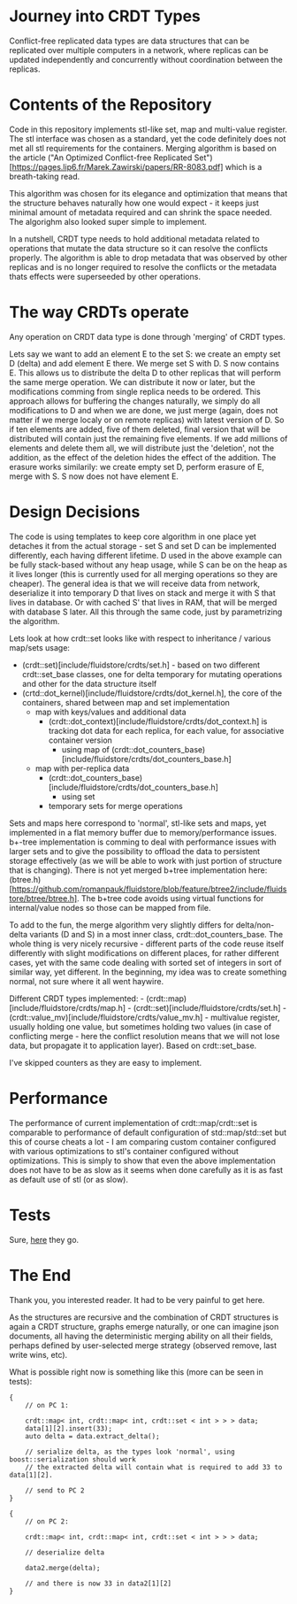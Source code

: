 # Journey into CRDT Types

Conflict-free replicated data types are data structures that can be replicated over multiple computers in a network, where replicas can be updated independently and concurrently without coordination between the replicas.

# Contents of the Repository

Code in this repository implements stl-like set, map and multi-value register. The stl interface was chosen as a standard, yet the code definitely does not met all stl requirements for the containers. Merging algorithm is based on the article ("An Optimized Conflict-free Replicated Set")[https://pages.lip6.fr/Marek.Zawirski/papers/RR-8083.pdf] which is a breath-taking read.

This algorithm was chosen for its elegance and optimization that means that the structure behaves naturally how one would expect - it keeps just minimal amount of metadata required and can shrink the space needed. The algorighm also looked super simple to implement.

In a nutshell, CRDT type needs to hold additional metadata related to operations that mutate the data structure so it can resolve the conflicts properly. The algorithm is able to drop metadata that was observed by other replicas and is no longer required to resolve the conflicts or the metadata thats effects were superseeded by other operations.

# The way CRDTs operate

Any operation on CRDT data type is done through 'merging' of CRDT types.

Lets say we want to add an element E to the set S: we create an empty set D (delta) and add element E there. We merge set S with D. S now contains E. This allows us to distribute the delta D to other replicas that will perform the same merge operation. We can distribute it now or later, but the modifications comming from single replica needs to be ordered. This approach allows for buffering the changes naturally, we simply do all modifications to D and when we are done, we just merge (again, does not matter if we merge localy or on remote replicas) with latest version of D. So if ten elements are added, five of them deleted, final version that will be distributed will contain just the remaining five elements. If we add millions of elements and delete them all, we will distribute just the 'deletion', not the addition, as the effect of the deletion hides the effect of the addition. The erasure works similarily: we create empty set D, perform erasure of E, merge with S. S now does not have element E.

# Design Decisions

The code is using templates to keep core algorithm in one place yet detaches it from the actual storage - set S and set D can be implemented differently, each having different lifetime. D used in the above example can be fully stack-based without any heap usage, while S can be on the heap as it lives longer (this is currently used for all merging operations so they are cheaper). The general idea is that we will receive data from network, deserialize it into temporary D that lives on stack and merge it with S that lives in database. Or with cached S' that lives in RAM, that will be merged with database S later. All this through the same code, just by parametrizing the algorithm.

Lets look at how crdt::set looks like with respect to inheritance / various map/sets usage:

- (crdt::set)[include/fluidstore/crdts/set.h] - based on two different crdt::set_base classes, one for delta temporary for mutating operations and other for the data structure itself
- (crtd::dot_kernel)[include/fluidstore/crdts/dot_kernel.h], the core of the containers, shared between map and set implementation
    - map with keys/values and additional data
        - (crdt::dot_context)[include/fluidstore/crdts/dot_context.h] is tracking dot data for each replica, for each value, for associative container version
            - using map of (crdt::dot_counters_base)[include/fluidstore/crdts/dot_counters_base.h]
    - map with per-replica data
        - (crdt::dot_counters_base)[include/fluidstore/crdts/dot_counters_base.h]
            - using set
        - temporary sets for merge operations

Sets and maps here correspond to 'normal', stl-like sets and maps, yet implemented in a flat memory buffer due to memory/performance issues. b+-tree implementation is comming to deal with performance issues with larger sets and to give the possibility to offload the data to persistent storage effectively (as we will be able to work with just portion of structure that is changing). There is not yet merged b+tree implementation here: (btree.h)[https://github.com/romanpauk/fluidstore/blob/feature/btree2/include/fluidstore/btree/btree.h]. The b+tree code avoids using virtual functions for internal/value nodes so those can be mapped from file.

To add to the fun, the merge algorithm very slightly differs for delta/non-delta variants (D and S) in a most inner class, crdt::dot_counters_base. The whole thing is very nicely recursive - different parts of the code reuse itself differently with slight modifications on different places, for rather different cases, yet with the same code dealing with sorted set of integers in sort of similar way, yet different. In the beginning, my idea was to create something normal, not sure where it all went haywire.

Different CRDT types implemented:
    - (crdt::map)[include/fluidstore/crdts/map.h]
    - (crdt::set)[include/fluidstore/crdts/set.h]
    - (crdt::value_mv)[include/fluidstore/crdts/value_mv.h] - multivalue register, usually holding one value, but sometimes holding two values (in case of conflicting merge - here the conflict resolution means that we will not lose data, but propagate it to application layer). Based on crdt::set_base.

I've skipped counters as they are easy to implement.

# Performance

The performance of current implementation of crdt::map/crdt::set is comparable to performance of default configuration of std::map/std::set but this of course cheats a lot - I am comparing custom container configured with various optimizations to stl's container configured without optimizations. This is simply to show that even the above implementation does not have to be as slow as it seems when done carefully as it is as fast as default use of stl (or as slow).

# Tests

Sure, [here](tests) they go.

# The End

Thank you, you interested reader. It had to be very painful to get here.

As the structures are recursive and the combination of CRDT structures is again a CRDT structure, graphs emerge naturally, or one can imagine json documents, all having the deterministic merging ability on all their fields, perhaps defined by user-selected merge strategy (observed remove, last write wins, etc).

What is possible right now is something like this (more can be seen in tests):

```
{
    // on PC 1:

    crdt::map< int, crdt::map< int, crdt::set < int > > > data;
    data[1][2].insert(33);
    auto delta = data.extract_delta();

    // serialize delta, as the types look 'normal', using boost::serialization should work
    // the extracted delta will contain what is required to add 33 to data[1][2].

    // send to PC 2
}

{
    // on PC 2:

    crdt::map< int, crdt::map< int, crdt::set < int > > > data;
    
    // deserialize delta
    
    data2.merge(delta);
    
    // and there is now 33 in data2[1][2]
}
```








